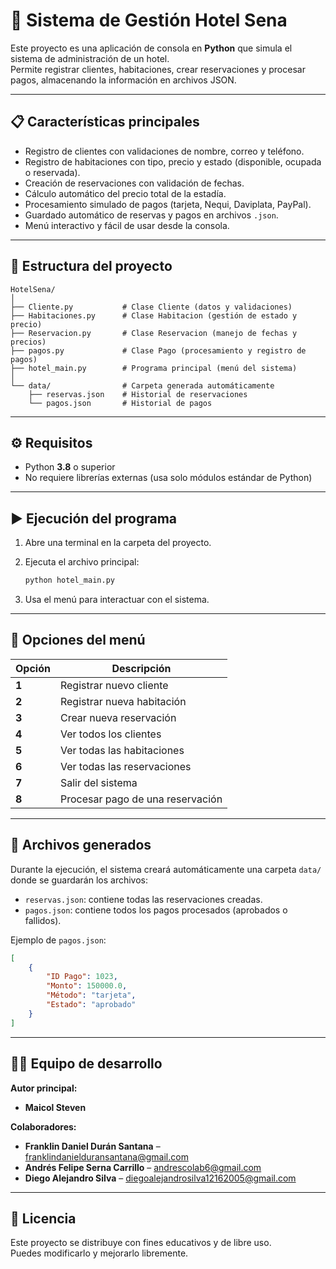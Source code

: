 # 🏨 Sistema de Gestión Hotel Sena

Este proyecto es una aplicación de consola en **Python** que simula el sistema de administración de un hotel.  
Permite registrar clientes, habitaciones, crear reservaciones y procesar pagos, almacenando la información en archivos JSON.

---

## 📋 Características principales

- Registro de clientes con validaciones de nombre, correo y teléfono.  
- Registro de habitaciones con tipo, precio y estado (disponible, ocupada o reservada).  
- Creación de reservaciones con validación de fechas.  
- Cálculo automático del precio total de la estadía.  
- Procesamiento simulado de pagos (tarjeta, Nequi, Daviplata, PayPal).  
- Guardado automático de reservas y pagos en archivos `.json`.  
- Menú interactivo y fácil de usar desde la consola.

---

## 🧩 Estructura del proyecto

```text
HotelSena/
│
├── Cliente.py           # Clase Cliente (datos y validaciones)
├── Habitaciones.py      # Clase Habitacion (gestión de estado y precio)
├── Reservacion.py       # Clase Reservacion (manejo de fechas y precios)
├── pagos.py             # Clase Pago (procesamiento y registro de pagos)
├── hotel_main.py        # Programa principal (menú del sistema)
│
└── data/                # Carpeta generada automáticamente
    ├── reservas.json    # Historial de reservaciones
    └── pagos.json       # Historial de pagos
```

---

## ⚙️ Requisitos

- Python **3.8** o superior  
- No requiere librerías externas (usa solo módulos estándar de Python)

---

## ▶️ Ejecución del programa

1. Abre una terminal en la carpeta del proyecto.  
2. Ejecuta el archivo principal:

   ```bash
   python hotel_main.py
   ```

3. Usa el menú para interactuar con el sistema.

---

## 🧠 Opciones del menú

| Opción | Descripción |
|--------|--------------|
| **1** | Registrar nuevo cliente |
| **2** | Registrar nueva habitación |
| **3** | Crear nueva reservación |
| **4** | Ver todos los clientes |
| **5** | Ver todas las habitaciones |
| **6** | Ver todas las reservaciones |
| **7** | Salir del sistema |
| **8** | Procesar pago de una reservación |

---

## 💾 Archivos generados

Durante la ejecución, el sistema creará automáticamente una carpeta `data/` donde se guardarán los archivos:

- `reservas.json`: contiene todas las reservaciones creadas.  
- `pagos.json`: contiene todos los pagos procesados (aprobados o fallidos).

Ejemplo de `pagos.json`:

```json
[
    {
        "ID Pago": 1023,
        "Monto": 150000.0,
        "Método": "tarjeta",
        "Estado": "aprobado"
    }
]
```

---

## 👨‍💻 Equipo de desarrollo

**Autor principal:**  
- **Maicol Steven**

**Colaboradores:**  
- **Franklin Daniel Durán Santana** – [franklindanielduransantana@gmail.com](mailto:franklindanielduransantana@gmail.com)  
- **Andrés Felipe Serna Carrillo** – [andrescolab6@gmail.com](mailto:andrescolab6@gmail.com)  
- **Diego Alejandro Silva** – [diegoalejandrosilva12162005@gmail.com](mailto:diegoalejandrosilva12162005@gmail.com)

---

## 📜 Licencia

Este proyecto se distribuye con fines educativos y de libre uso.  
Puedes modificarlo y mejorarlo libremente.
